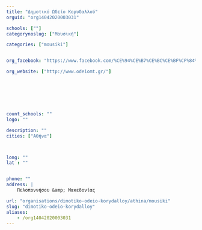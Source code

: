 ```yaml
---
title: "Δημοτικό Ωδείο Κορυδαλλού"
orguid: "org14042020003031"

schools: [""]
categorynoslug: ["Μουσική"]

categories: ["mousiki"]


org_facebook: "https://www.facebook.com/%CE%94%CE%B7%CE%BC%CE%BF%CF%84%CE%B9%CE%BA%CF%8C-%CE%A9%CE%B4%CE%B5%CE%AF%CE%BF-%CE%9C%CE%BF%CF%83%CF%87%CE%AC%CF%84%CE%BF%CF%85-%CE%A4%CE%B1%CF%8D%CF%81%CE%BF%CF%85-1427019760865184/"

org_website: ["http://www.odeiomt.gr/"]







count_schools: ""
logo: ""

description: ""
cities: ["Αθήνα"]



long: ""
lat : ""


phone: ""
address: |
    Πελοποννήσου &amp; Μακεδονίας

url: "organisations/dimotiko-odeio-korydalloy/athina/mousiki"
slug: "dimotiko-odeio-korydalloy"
aliases:
    - /org14042020003031
---
```



